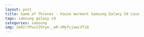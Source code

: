 ```yaml
---
layout: post
title: Game of Thrones - house mormont Samsung Galaxy S9 Case
tags: samsung galaxy s9
categories: samsung
img: 1A92rYPusII9tye__wR-xMyfcjawcVTiQ
---
```

